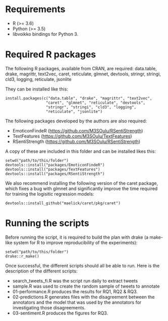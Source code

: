 # Requirements

* R (>= 3.6)
* Python (>= 3.5)
* libvoikko bindings for Python 3.

# Required R packages

The following R packages, available from CRAN, are required:
data.table, drake, magrittr, text2vec, caret, reticulate, glmnet,
devtools, stringr, stringi, cld3, logging, reticulate, jsonlite

They can be installed like this:

    install.packages(c("data.table", "drake", "magrittr", "text2vec",
                      "caret", "glmnet", "reticulate", "devtools",
                      "stringr", "stringi", "cld3", "logging",
                      "reticulate", "jsonlite")

The following packages developed by the authors are also required:
* EmoticonFindeR (https://github.com/M3SOulu/RSentiStrength)
* TextFeatures (https://github.com/M3SOulu/TextFeatures)
* RSentiStrength (https://github.com/M3SOulu/RSentiStrength)

A copy of these are included in this folder and can be installed likes
this:

    setwd("path/to/this/folder")
    devtools::install("packages/EmoticonFindeR")
    devtools::install("packages/TextFeatures")
    devtools::install("packages/RSentiStrength")

We also recommend installing the following version of the caret package, which
fixes a bug with glmnet and significantly improve the time required
for training the logisitic regression models:

    devtools::install_github("maelick/caret/pkg/caret")


# Running the scripts

Before running the script, it is required to build the plan with drake
(a make-like system for R to improve reproducibility of the experiments):

    setwd("path/to/this/folder")
    drake::r_make()

Once successful, the different scripts should all be able to run.
Here is the description of the different scripts:
* search\_tweets\_fi.R was the script run daily to extract tweets
* sample.R was used to create the random sample of tweets to annotate
* 01-performance.R produces the results for RQ1, RQ2 & RQ3.
* 02-predictions.R generates files with the disagreement between the
  annotators and the model that was used by the annotators for
  investigating those disagreements.
* 03-sentiment.R produces the figures for RQ3.
